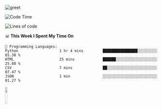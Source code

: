 ![greet](https://user-images.githubusercontent.com/44234583/146624354-9d461392-3676-4e7a-b12f-debc7319f53b.gif) 


<!--START_SECTION:waka-->
![Code Time](http://img.shields.io/badge/Code%20Time-423%20hrs%2023%20mins-blue)

![Lines of code](https://img.shields.io/badge/From%20Hello%20World%20I%27ve%20Written-3.8%20million%20lines%20of%20code-blue)

📊 **This Week I Spent My Time On** 

```text
💬 Programming Languages: 
Python                   1 hr 4 mins         ████████████████░░░░░░░░░   65.38 % 
HTML                     25 mins             ██████░░░░░░░░░░░░░░░░░░░   25.88 % 
CSV                      7 mins              ██░░░░░░░░░░░░░░░░░░░░░░░   07.47 % 
JSON                     1 min               ░░░░░░░░░░░░░░░░░░░░░░░░░   01.27 % 
```


<!--END_SECTION:waka-->
<img src="https://user-images.githubusercontent.com/44234583/191059235-95ebfce1-7fc7-4eee-baff-214d902e7c18.gif" width="12%"/>
